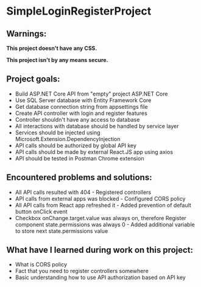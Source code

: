 # SimpleLoginRegisterProject

## Warnings:
**This project doesn't have any CSS.**

**This project isn't by any means secure.**

## Project goals:
- Build ASP.NET Core API from "empty" project ASP.NET Core
- Use SQL Server database with Entity Framework Core
- Get database connection string from appsettings file
- Create API controller with login and register features
- Controller shouldn't have any access to database
- All interactions with database should be handled by service layer
- Services should be injected using Microsoft.Extension.DependencyInjection
- API calls should be authorized by global API key
- API calls should be made by external React.JS app using axios
- API should be tested in Postman Chrome extension

## Encountered problems and solutions:
- All API calls resulted with 404 - Registered controllers
- API calls from external apps was blocked - Configured CORS policy
- All API calls from React app refreshed it - Added prevention of default button onClick event
- Checkbox onChange.target.value was always on, therefore Register component state.permissions was always 0 - 
Added additional variable to store next state.permissions value

## What have I learned during work on this project:
- What is CORS policy
- Fact that you need to register controllers somewhere
- Basic understanding how to use API authorization based on API key